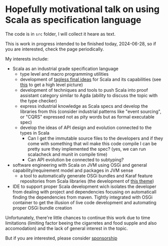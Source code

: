 # Hopefully motivational talk on using Scala as specification language

The code is in `src` folder, I will collect it heare as text.

This is work in progress intended to be finished today, 2024-06-28, 
so if you are interested, check the page periodically.

My interests include:

- Scala as an industrial grade specification language
  - type level and macro programming utilities
  - development of [tagless final ideas](https://duckduckgo.com/?q=tagless+final+interpreters&t=osx&ia=web) for
    Scala and its capabilities (see [this](https://github.com/p-pavel/osgi-scala-maven/tree/main/modelling) to get a high level picture)
  - development of techniques and tools to push Scala into proof assistant category 
    similar to Agda (ability to discuss the topic with the type checker)
  - express industrial knowledge as Scala specs and develop the libraries from this 
    (consider industrial patterns like "event sourcing", or "CQRS" expressed not as
    pity words but as formal executable spec)
  - develop the ideas of API design and evolution connected to the types in Scala
    - Can I get the immutable source files to the developers and if they come with 
      something that wil make this code compile I can be pretty sure they
      implemented the spec? (yes, we can run scalacheck and munit in compile time)
    - Can API evolution be connected to subtyping?
- software engineering with Scala on JVM using OSGi and general capability/requirement model and packages
  in JVM sense
  - a tool to automatically generate OSGi bundles and Karaf feature repositories
    from Scala libraries (the development of [this theme](https://github.com/p-pavel/osgi-scala))
- IDE to support proper Scala development wich isolates the developer from dealing with project and 
  dependencies focusing on automaticall finding the dependencies from maven. Tightly integrated with 
  OSGi container to get the illusion of live code development and automating proper OSGi bundle creation

Unfortunately, there're little chances to continue this work due to time limitations (limiting factor beeing the cigarretes and food supple and also accomodation) and the
lack of general interest in the topic.

But if you are interested, please consider [sponsorship](https://github.com/sponsors/p-pavel)
